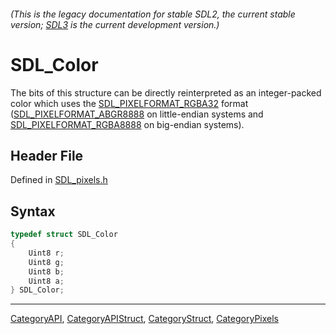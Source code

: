 ###### (This is the legacy documentation for stable SDL2, the current stable version; [SDL3](https://wiki.libsdl.org/SDL3/) is the current development version.)
# SDL_Color

The bits of this structure can be directly reinterpreted as an integer-packed color which uses the [SDL_PIXELFORMAT_RGBA32](SDL_PIXELFORMAT_RGBA32) format ([SDL_PIXELFORMAT_ABGR8888](SDL_PIXELFORMAT_ABGR8888) on little-endian systems and [SDL_PIXELFORMAT_RGBA8888](SDL_PIXELFORMAT_RGBA8888) on big-endian systems).

## Header File

Defined in [SDL_pixels.h](https://github.com/libsdl-org/SDL/blob/SDL2/include/SDL_pixels.h)

## Syntax

```c
typedef struct SDL_Color
{
    Uint8 r;
    Uint8 g;
    Uint8 b;
    Uint8 a;
} SDL_Color;
```

----
[CategoryAPI](CategoryAPI), [CategoryAPIStruct](CategoryAPIStruct), [CategoryStruct](CategoryStruct), [CategoryPixels](CategoryPixels)


